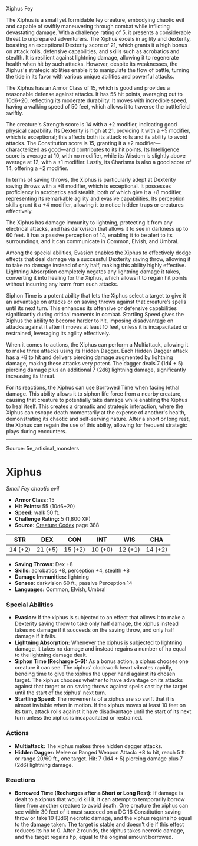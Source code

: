 <MonsterName/>Xiphus</MonsterName>
<CreatureType/>Fey</CreatureType>

<summary>The Xiphus is a small yet formidable fey creature, embodying chaotic evil and capable of swiftly maneuvering through combat while inflicting devastating damage. With a challenge rating of 5, it presents a considerable threat to unprepared adventurers. The Xiphus excels in agility and dexterity, boasting an exceptional Dexterity score of 21, which grants it a high bonus on attack rolls, defensive capabilities, and skills such as acrobatics and stealth. It is resilient against lightning damage, allowing it to regenerate health when hit by such attacks. However, despite its weaknesses, the Xiphus's strategic abilities enable it to manipulate the flow of battle, turning the tide in its favor with various unique abilities and powerful attacks.</summary>

<detail>

The Xiphus has an Armor Class of 15, which is good and provides a reasonable defense against attacks. It has 55 hit points, averaging out to 10d6+20, reflecting its moderate durability. It moves with incredible speed, having a walking speed of 50 feet, which allows it to traverse the battlefield swiftly.

The creature's Strength score is 14 with a +2 modifier, indicating good physical capability. Its Dexterity is high at 21, providing it with a +5 modifier, which is exceptional; this affects both its attack rolls and its ability to avoid attacks. The Constitution score is 15, granting it a +2 modifier—characterized as good—and contributes to its hit points. Its Intelligence score is average at 10, with no modifier, while its Wisdom is slightly above average at 12, with a +1 modifier. Lastly, its Charisma is also a good score of 14, offering a +2 modifier.

In terms of saving throws, the Xiphus is particularly adept at Dexterity saving throws with a +8 modifier, which is exceptional. It possesses proficiency in acrobatics and stealth, both of which give it a +8 modifier, representing its remarkable agility and evasive capabilities. Its perception skills grant it a +4 modifier, allowing it to notice hidden traps or creatures effectively.

The Xiphus has damage immunity to lightning, protecting it from any electrical attacks, and has darkvision that allows it to see in darkness up to 60 feet. It has a passive perception of 14, enabling it to be alert to its surroundings, and it can communicate in Common, Elvish, and Umbral.

Among the special abilities, Evasion enables the Xiphus to effectively dodge effects that deal damage via a successful Dexterity saving throw, allowing it to take no damage instead of only half, making this ability highly effective. Lightning Absorption completely negates any lightning damage it takes, converting it into healing for the Xiphus, which allows it to regain hit points without incurring any harm from such attacks.

Siphon Time is a potent ability that lets the Xiphus select a target to give it an advantage on attacks or on saving throws against that creature’s spells until its next turn. This enhances its offensive or defensive capabilities significantly during critical moments in combat. Startling Speed gives the Xiphus the ability to become harder to hit, imposing disadvantage on attacks against it after it moves at least 10 feet, unless it is incapacitated or restrained, leveraging its agility effectively.

When it comes to actions, the Xiphus can perform a Multiattack, allowing it to make three attacks using its Hidden Dagger. Each Hidden Dagger attack has a +8 to hit and delivers piercing damage augmented by lightning damage, making these attacks very potent. The dagger deals 7 (1d4 + 5) piercing damage plus an additional 7 (2d6) lightning damage, significantly increasing its threat.

For its reactions, the Xiphus can use Borrowed Time when facing lethal damage. This ability allows it to siphon life force from a nearby creature, causing that creature to potentially take damage while enabling the Xiphus to heal itself. This creates a dramatic and strategic interaction, where the Xiphus can escape death momentarily at the expense of another's health, demonstrating its chaotic and self-serving nature. After a short or long rest, the Xiphus can regain the use of this ability, allowing for frequent strategic plays during encounters.</detail>



---

Source: 5e_artisinal_monsters

# Xiphus

*Small* *Fey* *chaotic evil*

- **Armor Class:** 15
- **Hit Points:** 55 (10d6+20)
- **Speed:** walk 50 ft.
- **Challenge Rating:** 5 (1,800 XP)
- **Source:** [Creature Codex](https://koboldpress.com/kpstore/product/creature-codex-for-5th-edition-dnd) page 388

| STR | DEX | CON | INT | WIS | CHA |
| --- | --- | --- | --- | --- | --- |
| 14 (+2) | 21 (+5) | 15 (+2) | 10 (+0) | 12 (+1) | 14 (+2) |

- **Saving Throws**: Dex +8
- **Skills:** acrobatics +8, perception +4, stealth +8
- **Damage Immunities:** lightning
- **Senses:** darkvision 60 ft., passive Perception 14
- **Languages:** Common, Elvish, Umbral

### Special Abilities

- **Evasion:** If the xiphus is subjected to an effect that allows it to make a Dexterity saving throw to take only half damage, the xiphus instead takes no damage if it succeeds on the saving throw, and only half damage if it fails.
- **Lightning Absorption:** Whenever the xiphus is subjected to lightning damage, it takes no damage and instead regains a number of hp equal to the lightning damage dealt.
- **Siphon Time (Recharge 5-6):** As a bonus action, a xiphus chooses one creature it can see. The xiphus' clockwork heart vibrates rapidly, bending time to give the xiphus the upper hand against its chosen target. The xiphus chooses whether to have advantage on its attacks against that target or on saving throws against spells cast by the target until the start of the xiphus' next turn.
- **Startling Speed:** The movements of a xiphus are so swift that it is almost invisible when in motion. If the xiphus moves at least 10 feet on its turn, attack rolls against it have disadvantage until the start of its next turn unless the xiphus is incapacitated or restrained.

### Actions

- **Multiattack:** The xiphus makes three hidden dagger attacks.
- **Hidden Dagger:** Melee or Ranged Weapon Attack: +8 to hit, reach 5 ft. or range 20/60 ft., one target. Hit: 7 (1d4 + 5) piercing damage plus 7 (2d6) lightning damage.

### Reactions

- **Borrowed Time (Recharges after a Short or Long Rest):** If damage is dealt to a xiphus that would kill it, it can attempt to temporarily borrow time from another creature to avoid death. One creature the xiphus can see within 30 feet of it must succeed on a DC 16 Constitution saving throw or take 10 (3d6) necrotic damage, and the xiphus regains hp equal to the damage taken. The target is stable and doesn't die if this effect reduces its hp to 0. After 2 rounds, the xiphus takes necrotic damage, and the target regains hp, equal to the original amount borrowed.




